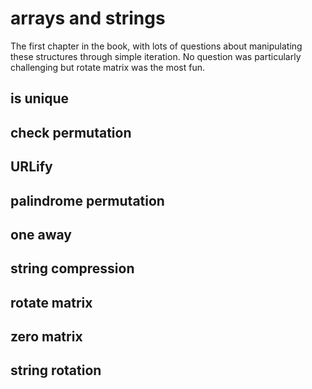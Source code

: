 # arrays and strings
The first chapter in the book, with lots of questions about manipulating these structures through simple iteration. No question was particularly challenging but rotate matrix was the most fun.

## is unique

## check permutation

## URLify

## palindrome permutation

## one away

## string compression

## rotate matrix

## zero matrix

## string rotation